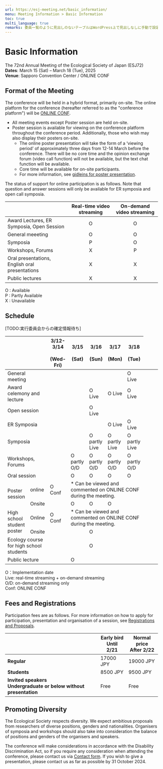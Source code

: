 ```yaml
---
url: https://esj-meeting.net/basic_information/
menu: Meeting Information > Basic Information
toc: true
multi_language: true
remarks: 委員一覧のように見出しのないテーブルはWordPress上で見出しなしに手動で設定。
---
```


# Basic Information

The 72nd Annual Meeting of the Ecological Society of Japan (ESJ72)\
**Dates**: March 15 (Sat) – March 18 (Tue), 2025\
**Venue**: Sapporo Convention Center / ONLINE CONF

## Format of the Meeting
The conference will be held in a hybrid format, primarily on-site. The online platform for the conference (hereafter referred to as the "conference platform") will be [ONLINE CONF](https://gakkai.online/).

- All meeting events except Poster session are held on-site. 
- Poster session is available for viewing on the conference platform throughout the conference period. Additionally, those who wish may also display their posters on-site. 		
	-  The online poster presentation will take the form of a ‘viewing period’ of approximately three days from 12-14 March before the conference. There will be no core time and the opinion exchange forum (video call function) will not be available, but the text chat function will be available.
	- Core time will be available for on-site participants.
	- For more information, see [gidleins for poster presentation](for_presentation#poster-presentation).

The status of support for online participation is as follows. Note that question and answer sessions will only be available for ER symposia and open call symposia.

||Real-time video streaming |On-demand video streaming|
|---|:---:|:---:|
|Award Lectures, ER Symposia, Open Session|O|O|
|General meeeting|O|O|
|Symposia|P|O||
|Workshops, Forums|X|P|
|Oral presentations, English oral presentations|X|X|
|Public lectures|X|X|

O : Available<br/>
P : Partly Available<br/>
X : Unavailable

## Schedule
[TODO:実行委員会からの確定情報待ち]
<table>
<colgroup>
<col style="width: 16%" />
<col style="width: 14%" />
<col style="width: 14%" />
<col style="width: 14%" />
<col style="width: 14%" />
<col style="width: 14%" />
<col style="width: 14%" />
</colgroup>
<thead>
<tr class="header">
<th colspan=2></th>
<th><strong>3/12-3/14<br/>　(Wed-Fri)</strong></th>
<th><strong>3/15<br/>　(Sat)</strong></th>
<th><strong>3/16<br/>　(Sun)</strong></th>
<th><strong>3/17<br/>　(Mon)</strong></th>
<th><strong>3/18<br/>　(Tue)</strong></th>
</tr>
</thead>
<tbody>
<tr class="even">
<td colspan=2>General meeting</td>
<td></td>
<td></td>
<td></td>
<td></td>
<td>O Live</td>
</tr>
<tr class="odd">
<td colspan=2>Award celemony and lecture</td>
<td></td>
<td></td>
<td>O Live</td>
<td>O Live</td>
<td>O Live</td>
</tr>
<tr class="even">
<td colspan=2>Open session</td>
<td></td>
<td></td>
<td>O Live</td>
<td></td>
<td></td>
</tr>
<tr class="odd">
<td colspan=2>ER Symposia</td>
<td></td>
<td></td>
<td></td>
<td>O Live</td>
<td>O Live</td>
</tr>
<tr class="even">
<td colspan=2>Symposia</td>
<td></td>
<td></td>
<td>O partly Live</td>
<td>O partly Live</td>
<td>O partly Live</td>
</tr>
<tr class="odd">
<td colspan=2>Workshops, Forums</td>
<td></td>
<td>O partly O/D</td>
<td>O partly O/D</td>
<td>O partly O/D</td>
<td>O partly O/D</td>
</tr>
<tr class="even">
<td colspan=2>Oral session</td>
<td></td>
<td>O</td>
<td>O</td>
<td>O</td>
<td>O</td>
</tr>
<tr class="odd">
<td rowspan=2>Poster session</td>
<td>online</td>
<td>O Conf</td>
<td colspan=4>* Can be viewed and commented on ONLINE CONF during the meeting.</td>
<td></td>
<td></td>
<td></td>
</tr>
<tr class="odd">
<td>Onsite</td>
<td></td>
<td>O</td>
<td>O</td>
<td>O</td>
<td></td>
</tr>
<tr class="even">
<td rowspan=2>High school student poster</td>
<td>Online</td>
<td>O Conf</td>
<td colspan=4>* Can be viewed and commented on ONLINE CONF during the meeting.</td>
</tr>
<tr class="even">
<td>Onsite</td>
<td></td>
<td></td>
<td>O</td>
<td></td>
<td></td>
</tr>
<tr class="odd">
<td colspan=2>Ecology course for high school students</td>
<td></td>
<td></td>
<td>O</td>
<td></td>
<td></td>
</tr>
<tr class="even">
<td colspan=2>Public lecture</td>
<td></td>
<td>O</td>
<td></td>
<td></td>
<td></td>
</tr>
</tbody>
</table>


O：Implementation date<br/>
Live: real-time streaming + on-demand streaming<br/>
O/D: on-demand streaming only<br/>
Conf: ONLINE CONF<br/>

<!-- [Phase 3] #参加者の交流の促進
※ 大会公式イベントとしての懇親会は開催しませんが、会場内に簡単な懇親用スペースを設ける予定です。なお、飲食物についてはご持参ください。

## [参加者の交流の促進]
### 大会公式懇親会

SpatialChat を用いてオンライン形式の懇親会を開催します。大会参加者
(高校生や自由集会聴講者を除く)なら誰でも参加できます。懇親会費は無料となります。参加申込も不要です。詳細は大会プラットフォーム上でお知らせします。

### オンライン交流会

SpatialChat
を用いてオンライン形式の交流会を開催します。口頭発表の各セッションや各集会(シンポジウムや自由集会)の終了後、30分の交流時間を設けます。参加したセッションや集会の交流スペースに参加していただき、分野の近い方との交流をお楽しみください。もちろん、参加したセッションや集会以外の交流スペースに入室することも可能です。実りある大会にするためにも、積極的な参加を歓迎します。
<!-- -->

## Fees and Registrations
Participation fees are as follows. For more information on how to apply for participation, presentation and organisation of a session, see [Registrations and Proposals](regist_information).

||Early bird<br/>Until 2/21| Normal price<br/>After 2/22|
|---|---|---|
|**Regular**|17000 JPY|19000 JPY|
|**Students**|8500 JPY|9500 JPY|
|**Invited speakers<br/>Undergraduate or below without presentation**|Free|Free|

<!-- 7/1のTFで対応　Note: Participation in workshops only is available online, not on-site. -->

## Promoting Diversity

The Ecological Society respects diversity. We expect ambitious proposals from researchers of diverse positions, genders and nationalities. Organisers of symposia and workshops should also take into consideration the balance of positions and genders of the organisers and speakers.

The conference will make considerations in accordance with the Disability Discrimination Act, so if you require any consideration when attending the conference, please contact us via [Contact form](contact). If you wish to give a presentation, please contact us as far as possible by 31 October 2024.
